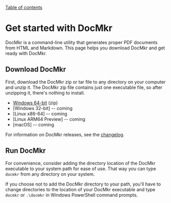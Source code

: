 [Table of contents](toc.md)

# Get started with DocMkr

DocMkr is a command-line utility that generates proper PDF documents from HTML and Markdown. This page helps you download DocMkr and get ready with DocMkr.

<a id="download-docmkr"></a>
## Download DocMkr

First, download the DocMkr zip or tar file to any directory on your computer and unzip it. The DocMkr zip file contains just one executable file, so after unzipping it, there's nothing to install.

- [Windows 64-bit](https://docmkrapi.azurewebsites.net/download?package=docmkr&platform=win64$version=latest) (zip)
- [Windows 32-bit]      -- coming
- [Linux x86-64]        -- coming
- [Linux ARM64 Preview] -- coming
- [macOS]               -- coming


For information on DocMkr releases, see the [changelog](changelog.md).

## Run DocMkr

For convenience, consider adding the directory location of the DocMkr executable to your system path for ease of use. That way you can type `docmkr` from any directory on your system.

If you choose not to add the DocMkr directory to your path, you'll have to change directories to the location of your DocMkr executable and type `docmkr` or `.\docmkr` in Windows PowerShell command prompts.


